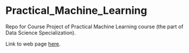 # Practical_Machine_Learning
Repo for Course Project of Practical Machine Learning course (the part of Data Science Specialization).

Link to web page [here](https://natalyrekuz.github.io/Practical_Machine_Learning/).